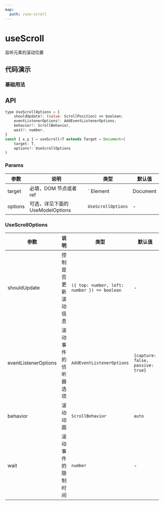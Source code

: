 ```yaml
---
map:
  path: /use-scroll
---
```


# useScroll
监听元素的滚动位置

## 代码演示

### 基础用法

<demo src="./demo/demo.vue"
  lang="vue"
  title="基础用法"
  desc="尝试滚动一下文字内容。">
</demo>


## API

```javascript
type UseScrollOptions = {
    shouldUpdate?: (value: ScrollPosition) => boolean;
    eventListenerOptions?: AddEventListenerOptions;
    behavior?: ScrollBehavior,
    wait?: number,
}
const { x,y } = useScroll<T extends Target = Document>(
    target: T,
    options?: UseScrollOptions
)
```

### Params

| 参数    | 说明                               | 类型      | 默认值 |
| ------- | ---------------------------------- | --------- | ------ |
| target   | 必填，DOM 节点或者 ref | ` Element | Document | (() => Element)`| `document`      |
| options | 可选，详见下面的 UseModelOptions | `UseScrollOptions` |  -  |


### UseScrollOptions

| 参数     | 说明                       | 类型      | 默认值  |
| -------- | -------------------------- | --------- | ------- |
| shouldUpdate | 控制是否更新滚动信息 | `({ top: number, left: number }) => boolean`  | -  |
| eventListenerOptions  | 滚动事件的侦听器选项 | `AddEventListenerOptions` | `{capture: false, passive: true}` |
| behavior | 滚动动画 | `ScrollBehavior`  | `auto`  |
| wait | 滚动事件的限制时间 | `number`  | -  |

